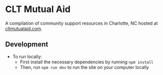# CLT Mutual Aid
A compilation of community support resources in Charlotte, NC hosted at [cltmutualaid.com](https://www.cltmutualaid.com/).

## Development
- To run locally:
  - First install the necessary dependencies by running `npm install`
  - Then, run `npm run dev` to run the site on your computer locally